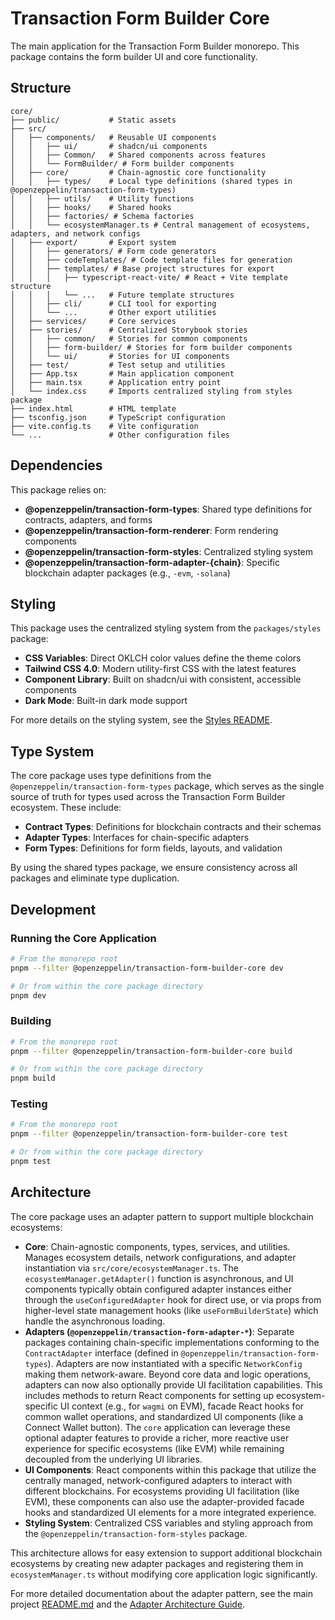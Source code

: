 # Transaction Form Builder Core

The main application for the Transaction Form Builder monorepo. This package contains the form builder UI and core functionality.

## Structure

```text
core/
├── public/           # Static assets
├── src/
│   ├── components/   # Reusable UI components
│   │   ├── ui/       # shadcn/ui components
│   │   ├── Common/   # Shared components across features
│   │   └── FormBuilder/ # Form builder components
│   ├── core/         # Chain-agnostic core functionality
│   │   ├── types/    # Local type definitions (shared types in @openzeppelin/transaction-form-types)
│   │   ├── utils/    # Utility functions
│   │   ├── hooks/    # Shared hooks
│   │   ├── factories/ # Schema factories
│   │   └── ecosystemManager.ts # Central management of ecosystems, adapters, and network configs
│   ├── export/       # Export system
│   │   ├── generators/ # Form code generators
│   │   ├── codeTemplates/ # Code template files for generation
│   │   ├── templates/ # Base project structures for export
│   │   │   ├── typescript-react-vite/ # React + Vite template structure
│   │   │   └── ...   # Future template structures
│   │   ├── cli/      # CLI tool for exporting
│   │   └── ...       # Other export utilities
│   ├── services/     # Core services
│   ├── stories/      # Centralized Storybook stories
│   │   ├── common/   # Stories for common components
│   │   ├── form-builder/ # Stories for form builder components
│   │   └── ui/       # Stories for UI components
│   ├── test/         # Test setup and utilities
│   ├── App.tsx       # Main application component
│   ├── main.tsx      # Application entry point
│   └── index.css     # Imports centralized styling from styles package
├── index.html        # HTML template
├── tsconfig.json     # TypeScript configuration
├── vite.config.ts    # Vite configuration
└── ...               # Other configuration files
```

## Dependencies

This package relies on:

- **@openzeppelin/transaction-form-types**: Shared type definitions for contracts, adapters, and forms
- **@openzeppelin/transaction-form-renderer**: Form rendering components
- **@openzeppelin/transaction-form-styles**: Centralized styling system
- **@openzeppelin/transaction-form-adapter-{chain}**: Specific blockchain adapter packages (e.g., `-evm`, `-solana`)

## Styling

This package uses the centralized styling system from the `packages/styles` package:

- **CSS Variables**: Direct OKLCH color values define the theme colors
- **Tailwind CSS 4.0**: Modern utility-first CSS with the latest features
- **Component Library**: Built on shadcn/ui with consistent, accessible components
- **Dark Mode**: Built-in dark mode support

For more details on the styling system, see the [Styles README](../styles/README.md).

## Type System

The core package uses type definitions from the `@openzeppelin/transaction-form-types` package, which serves as the single source of truth for types used across the Transaction Form Builder ecosystem. These include:

- **Contract Types**: Definitions for blockchain contracts and their schemas
- **Adapter Types**: Interfaces for chain-specific adapters
- **Form Types**: Definitions for form fields, layouts, and validation

By using the shared types package, we ensure consistency across all packages and eliminate type duplication.

## Development

### Running the Core Application

```bash
# From the monorepo root
pnpm --filter @openzeppelin/transaction-form-builder-core dev

# Or from within the core package directory
pnpm dev
```

### Building

```bash
# From the monorepo root
pnpm --filter @openzeppelin/transaction-form-builder-core build

# Or from within the core package directory
pnpm build
```

### Testing

```bash
# From the monorepo root
pnpm --filter @openzeppelin/transaction-form-builder-core test

# Or from within the core package directory
pnpm test
```

## Architecture

The core package uses an adapter pattern to support multiple blockchain ecosystems:

- **Core**: Chain-agnostic components, types, services, and utilities. Manages ecosystem details, network configurations, and adapter instantiation via `src/core/ecosystemManager.ts`. The `ecosystemManager.getAdapter()` function is asynchronous, and UI components typically obtain configured adapter instances either through the `useConfiguredAdapter` hook for direct use, or via props from higher-level state management hooks (like `useFormBuilderState`) which handle the asynchronous loading.
- **Adapters (`@openzeppelin/transaction-form-adapter-*`)**: Separate packages containing chain-specific implementations conforming to the `ContractAdapter` interface (defined in `@openzeppelin/transaction-form-types`). Adapters are now instantiated with a specific `NetworkConfig` making them network-aware. Beyond core data and logic operations, adapters can now also optionally provide UI facilitation capabilities. This includes methods to return React components for setting up ecosystem-specific UI context (e.g., for `wagmi` on EVM), facade React hooks for common wallet operations, and standardized UI components (like a Connect Wallet button). The `core` application can leverage these optional adapter features to provide a richer, more reactive user experience for specific ecosystems (like EVM) while remaining decoupled from the underlying UI libraries.
- **UI Components**: React components within this package that utilize the centrally managed, network-configured adapters to interact with different blockchains. For ecosystems providing UI facilitation (like EVM), these components can also use the adapter-provided facade hooks and standardized UI elements for a more integrated experience.
- **Styling System**: Centralized CSS variables and styling approach from the `@openzeppelin/transaction-form-styles` package.

This architecture allows for easy extension to support additional blockchain ecosystems by creating new adapter packages and registering them in `ecosystemManager.ts` without modifying core application logic significantly.

For more detailed documentation about the adapter pattern, see the main project [README.md](../../README.md#adding-new-adapters) and the [Adapter Architecture Guide](../../docs/ADAPTER_ARCHITECTURE.MD).
